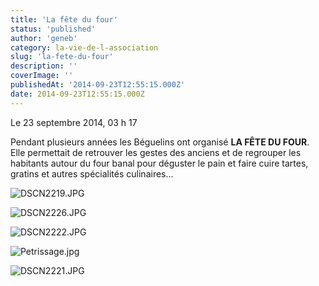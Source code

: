 ```yaml
---
title: 'La fête du four'
status: 'published'
author: 'geneb'
category: la-vie-de-l-association
slug: 'la-fete-du-four'
description: ''
coverImage: ''
publishedAt: '2014-09-23T12:55:15.000Z'
date: 2014-09-23T12:55:15.000Z
---
```


Le 23 septembre 2014, 03 h 17

Pendant plusieurs années les Béguelins ont organisé **LA FÊTE DU FOUR**. Elle permettait de retrouver les gestes des anciens et de regrouper les habitants autour du four banal pour déguster le pain et faire cuire tartes, gratins et autres spécialités culinaires...

![DSCN2219.JPG](/img/beguelins/images/FETE_DU_FOUR/.DSCN2219_s.jpg "DSCN2219.JPG, sept. 2014")

![DSCN2226.JPG](/img/beguelins/images/FETE_DU_FOUR/.DSCN2226_s.jpg "DSCN2226.JPG, sept. 2014")

![DSCN2222.JPG](/img/beguelins/images/FETE_DU_FOUR/.DSCN2222_s.jpg "DSCN2222.JPG, sept. 2014")

![Petrissage.jpg](/img/beguelins/images/FETE_DU_FOUR/.Petrissage_s.jpg "Petrissage.jpg, sept. 2014")

![DSCN2221.JPG](/img/beguelins/images/FETE_DU_FOUR/.DSCN2221_s.jpg "DSCN2221.JPG, sept. 2014")
